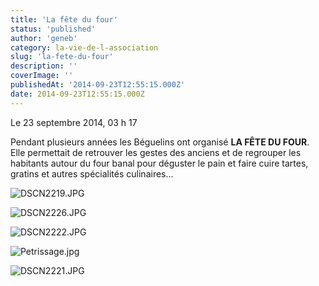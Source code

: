 ```yaml
---
title: 'La fête du four'
status: 'published'
author: 'geneb'
category: la-vie-de-l-association
slug: 'la-fete-du-four'
description: ''
coverImage: ''
publishedAt: '2014-09-23T12:55:15.000Z'
date: 2014-09-23T12:55:15.000Z
---
```


Le 23 septembre 2014, 03 h 17

Pendant plusieurs années les Béguelins ont organisé **LA FÊTE DU FOUR**. Elle permettait de retrouver les gestes des anciens et de regrouper les habitants autour du four banal pour déguster le pain et faire cuire tartes, gratins et autres spécialités culinaires...

![DSCN2219.JPG](/img/beguelins/images/FETE_DU_FOUR/.DSCN2219_s.jpg "DSCN2219.JPG, sept. 2014")

![DSCN2226.JPG](/img/beguelins/images/FETE_DU_FOUR/.DSCN2226_s.jpg "DSCN2226.JPG, sept. 2014")

![DSCN2222.JPG](/img/beguelins/images/FETE_DU_FOUR/.DSCN2222_s.jpg "DSCN2222.JPG, sept. 2014")

![Petrissage.jpg](/img/beguelins/images/FETE_DU_FOUR/.Petrissage_s.jpg "Petrissage.jpg, sept. 2014")

![DSCN2221.JPG](/img/beguelins/images/FETE_DU_FOUR/.DSCN2221_s.jpg "DSCN2221.JPG, sept. 2014")
